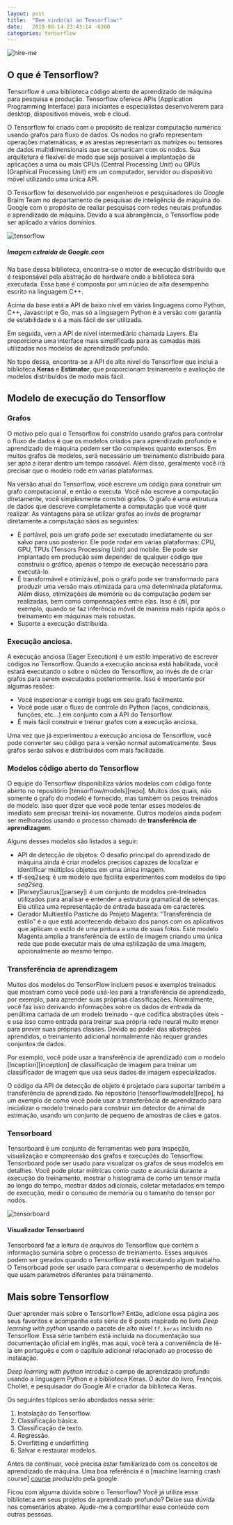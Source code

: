 ```yaml
---
layout: post
title:  "Bem vindo(a) ao Tensorflow!"
date:   2018-08-14 23:43:14 -0300
categories: tensorflow
---
```

![hire-me]({{"/assests/img/tensorflow-google.png"}})

## O que é Tensorflow?

Tensorflow é uma biblioteca código aberto de aprendizado de máquina para pesquisa e produção. Tensorflow oferece APIs (Application Programming Interface) para iniciantes e especialistas desenvolverem para desktop, dispositivos móveis, web e cloud.

O Tensorflow foi criado com o propósito de realizar computação numérica usando grafos para fluxo de dados. Os nodos no grafo representam operações matemáticas, e as arestas representam as matrizes ou tensores de dados multidimensionais que se comunicam com os nodos. Sua arquitetura é flexível de modo que seja possível a implantação de aplicações a uma ou mais CPUs (Central Processing Unit) ou GPUs (Graphical Processing Unit) em um computador, servidor ou dispositivo móvel utilizando uma única API.

O Tensorflow foi desenvolvido por engenheiros e pesquisadores do Google Braim Team no departamento de pesquisas de inteligência de máquina do Google com o propósito de realiar pesquisas com redes neurais profundas e aprendizado de máquina. Devido a sua abrangência, o Tensorflow pode ser aplicado a vários domínios.

![tensorflow]({{"/assests/img/tensorflow_programming_environment.png"}})
##### Imagem extraída de Google.com

Na base dessa biblioteca, encontra-se o motor de execução distribuído que é responsável pela abstração de hardware onde a biblioteca será executada. Essa base é composta por um núcleo de alta desempenho escrito na linguagem C++.

Acima da base está a API de baixo nível em várias linguagens como Python, C++, Javascript e Go, mas só a linguagem Python é a versão com garantia de estabilidade e é a mais fácil de ser utilizada.

Em seguida, vem a API de nível intermediário chamada Layers. Ela proporciona uma interface mais simplificada para as camadas mais utilizadas nos modelos de aprendizado profundo.

No topo dessa, encontra-se a API de alto nível do Tensorflow que inclui a biblioteca **Keras** e **Estimator**, que proporcionam treinamento e avaliação de modelos distribuídos de modo mais fácil.

## Modelo de execução do Tensorflow

### Grafos
O motivo pelo qual o Tensorflow foi constrído usando grafos para controlar o fluxo de dados é que os modelos criados para aprendizado profundo e aprendizado de máquina podem ser tão complexos quanto extensos. Em muitos grafos de modelos, será necessário um treinamento distribuído para ser apto a iterar dentro um tempo rasoável. Além disso, geralmente você irá precisar que o modelo rode em várias plataformas.

Na versão atual do Tensorflow, você escreve um código para construir um grafo computacional, e então o executa. Você não escreve a computação diretamente, você simplesmente constrói grafos. O grafo é uma estrutura de dados que descreve completamente a computação que você quer realizar. As vantagens para se utilizar grafos ao invés de programar diretamente a computação sãos as seguintes:
* É portável, pois um grafo pode ser executado imediatamente ou ser salvo para uso posterior. Ele pode rodar em várias plataformas: CPU, GPU, TPUs (Tensors Processing Unit) and mobile. Ele pode ser implantado em produção sem depender de qualquer código que construiu o gráfico, apenas o tempo de execução necessário para executá-lo.
* É transformável e otimizável, pois o gráfo pode ser transformado para produzir uma versão mais otimizada para uma determinada plataforma. Além disso, otimizações de memória ou de computação podem ser realizadas, bem como compensações entre elas. Isso é útil, por exemplo, quando se faz inferência móvel de maneira mais rápida após o treinamento em máquinas mais robustas.
* Suporte a execução distribuída.

### Execução anciosa.

A execução anciosa (Eager Execution) é um estilo imperativo de escrever códigos no Tensorflow. Quando a execução anciosa está habilitada, você estará executando o sobre o núcleo do Tensorflow, ao invés de de criar grafos para serem executados posteriormente.
Isso é importante por algumas resões:
* Você inspecionar e corrigir bugs em seu grafo facilmente.
* Você pode usar o fluxo de controle do Python (laços, condicionais, funções, etc...) em conjunto com a API do Tensorflow.
* É mais fácil construir e treinar grafos com a execução anciosa.

Uma vez que já experimentou a execução anciosa do Tensorflow, você pode converter seu código para a versão normal automaticamente. Seus grafos serão salvos e distribuidos com mais facilidade.

### Modelos código aberto do Tensorflow
O equipe do Tensorflow disponibiliza vários modelos com código fonte aberto no repositório [tensorflow/models][repo]. Muitos dos quais, não somente o grafo do modelo é fornecido, mas também os pesos treinados do modelo. Isso quer dizer que você pode tentar esses modelos de imediato sem precisar treiná-los novamente. Outros modelos ainda podem ser melhorados usando o processo chamado de **transferência de aprendizagem**.

Alguns desses modelos são listados a seguir:
* API de detecção de objetos:  O desafio principal do aprendizado de máquina ainda é criar modelos precisos capazes de localizar e identificar múltiplos objetos em uma única imagem. 
* tf-seq2seq: é um modelo que facilita experimentos com modelos do tipo *seq2seq*.
* [ParseySaurus][parsey]: é um conjunto de modelos pré-treinados utilizados para analisar e entender a estrutura gramatical de setenças. Ele utiliza uma representação de entrada baseada em caracteres.
* Gerador Multiestilo Pastiche do Projeto Magenta: "Transferência de estilo" é o que está acontecendo debaixo dos panos com os aplicativos que aplicam o estilo de uma pintura a uma de suas fotos. Este modelo Magenta amplia a transferência de estilo de imagem criando uma única rede que pode executar mais de uma estilização de uma imagem, opcionalmente ao mesmo tempo.

### Transferência de aprendizagem
Muitos dos modelos do TensorFlow incluem pesos e exemplos treinados que mostram como você pode usá-los para a transferência de aprendizado, por exemplo, para aprender suas próprias classificações. Normalmente, você faz isso derivando informações sobre os dados de entrada da penúltima camada de um modelo treinado - que codifica abstrações úteis - e usa isso como entrada para treinar sua própria rede neural muito menor para prever suas próprias classes. Devido ao poder das abstrações aprendidas, o treinamento adicional normalmente não requer grandes conjuntos de dados.

Por exemplo, você pode usar a transferência de aprendizado com o modelo [Inception][inception] de classificação de imagem para treinar um classificador de imagem que usa seus dados de imagem especializados.

O código da API de detecção de objeto é projetado para suportar também a transferência de aprendizado. No repositório [tensorflow/models][repo], há um exemplo de como você pode usar a transferência de aprendizado para inicializar o modelo treinado para construir um detector de animal de estimação, usando um conjunto de pequeno de amostras de cães e gatos. 

### Tensorboard
Tensorboard é um conjunto de ferramentas web para inspeção, visualização e compreensão dos grafos e execuções do Tensorflow. Tensorboard pode ser usado para visualizar os grafos de seus modelos em detalhes.
Você pode plotar métricas como custo e acurácia durante a execução do treinamento, mostrar o histograma de como um tensor muda ao longo do tempo, mostrar dados adicionais, coletar metadados em tempo de execução, medir o consumo de memória ou o tamanho do tensor por nodos. 

![tensorboard]({{"/assests/img/posts/7tensorflow2.gif"}})
#### Visualizador Tensorbaord

Tensorboard faz a leitura de arquivos do Tensorflow que contém a informação sumária sobre o processo de treinamento. Esses arquivos podem ser gerados quando o Tensorflow está executando algum trabalho.
O Tensorboad pode ser usado para comparar o desempenho de modelos que usam parametros diferentes para treinamento.

## Mais sobre Tensorflow
Quer aprender mais sobre o Tensorflow? Então, adicione essa página aos seus favoritos e acompanhe esta série de 6 posts inspirado no livro *Deep learning with python* usando o pacote de alto nível `tf.keras` incluído no Tensorflow. Essa série também está incluída na documentação sua documentação oficial em inglês, mas aqui, você terá a conveniência de lê-la em português e com o capítulo adicional relacionado ao processo de instalação.

*Deep learning with python* introduz o campo de aprendizado profundo usando a linguagem Python e a biblioteca Keras. O autor do livro, François Chollet, é pesquisador do Google AI e criador da biblioteca Keras.

Os seguintes tópicos serão abordados nessa série:
1. Instalação do Tensorflow.
2. Classificação básica.
3. Classificação de texto.
4. Regressão.
5. Overfitting e underfitting
6. Salvar e restaurar modelos.     

Antes de continuar, você precisa estar familiarizado com os conceitos de aprendizado de máquina. Uma boa referência é o [machine learning crash course] [course] produzido pela google.

Ficou com alguma dúvida sobre o Tensorflow? Você já utiliza essa biblioteca em seus projetos de aprendizado profundo? Deixe sua dúvida nos comentários abaixo. Ajude-me a compartilhar esse conteúdo com outras pessoas.

[course]: https://developers.google.com/machine-learning/crash-course/ml-intro
